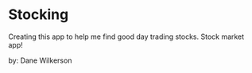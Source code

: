 # Stocking

Creating this app to help me find good day trading stocks. Stock market app!

by: Dane Wilkerson